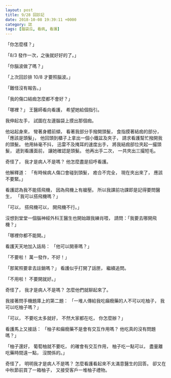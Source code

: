 ```yaml
---
layout: post
title: 9/28 回診記
date: 2018-10-08 19:39:11 +0000
category: 誌
tags: [腦袋瓜, 看病, 看護]
---
```


「你怎麼樣？」

「8/3 發作一次，之後就好好的了。」

<!--more-->
「你腦波做了嗎？」

「上次回診排 10/8 才要照腦波。」

「難怪沒有報告。」

「我的傷口結痂怎麼都不會好？」

「哪裡？」
王醫師看向看護，
希望她給個指引。

我伸起左手，
試圖在左邊腦袋上摸出那個痂。

他站起身來，
彎著身體前傾，
看著我部分手撥開頭髮，
食指摸著結痂的部分，
「應該是頭髮」，
他回頭到櫃子上拿出一個小鐵盆及夾子，
請求看護幫忙撥開我的頭髮。
他用絲毫不抖，
迅雷不及掩耳的速度出手，
將我結痂部位夾起一撮頭髮，
遞到看護面前，
讓她確認是頭髮。
他再出手二次，
一共夾出三撮短毛。

奇怪了，
我才是病人不是嗎？
他怎麼盡是招呼看護。

他解釋道：
「有時候病人傷口會碰到頭髮，
癒合不完全，
現在夾出來了，
應該不要緊。」

看護認為我不能搭飛機，
因為飛機上有艙壓。
所以我課前功課即是記得要問醫生，
「我可以搭飛機嗎？」

「可以，
搭飛機可以，
開飛機不行。」

沒想到堂堂一個腦神經外科王醫生也開始跟我練肖喂，
請問：「我要去哪開飛機？」

「哪裡你都不能開。」

看護天天地加入話局：
「他可以開車嗎？」

「不要啦！
萬一發作，不好！」

「那駕照要拿去註銷嗎？」
看護似乎打開了話匣，
繼續追問。

「不用啦！
不要開就好。」

奇怪了，
我才是病人不是嗎？
怎麼他們就聊起來了。

我接著問手機題庫上的第二題：
「一堆人傳給我吃癲癇藥的人不可以吃柚子，
我可以吃柚子嗎？」

「可以，
不要吃太多就好，
不然大家都在吃，
你怎麼辦？」

看護馬上又接話：
「柚子和癲癇藥不是會有交互作用嗎？
他吃真的沒有問題嗎？」

「柚子還好，
葡萄柚就不要吃，
的確會有交互作用，
柚子吃一點可以，
盡量離吃藥時間遠一點，
沒關係的。」

奇怪了，
明明我才是病人不是嗎？
怎麼看護看起來不太滿意醫生的回答。
卻又在中秋節前買了一箱柚子，
又接受客戶一堆柚子禮物。
